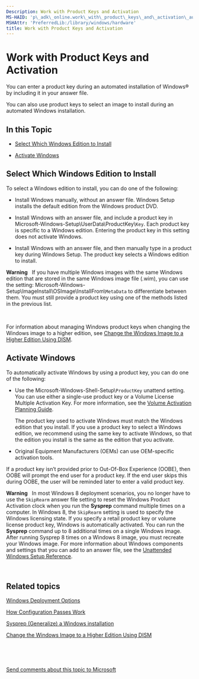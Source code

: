 ```yaml
---
Description: Work with Product Keys and Activation
MS-HAID: 'p\_adk\_online.work\_with\_product\_keys\_and\_activation\_auth\_phases'
MSHAttr: 'PreferredLib:/library/windows/hardware'
title: Work with Product Keys and Activation
---
```


# Work with Product Keys and Activation


You can enter a product key during an automated installation of Windows® by including it in your answer file.

You can also use product keys to select an image to install during an automated Windows installation.

## <span id="In_this_Topic"></span><span id="in_this_topic"></span><span id="IN_THIS_TOPIC"></span>In this Topic


-   [Select Which Windows Edition to Install](#selectwhichwindowstoinstall)

-   [Activate Windows](#activatewindowsbyusingaproductkey)

## <span id="SelectWhichWindowsToInstall"></span><span id="selectwhichwindowstoinstall"></span><span id="SELECTWHICHWINDOWSTOINSTALL"></span>Select Which Windows Edition to Install


To select a Windows edition to install, you can do one of the following:

-   Install Windows manually, without an answer file. Windows Setup installs the default edition from the Windows product DVD.

-   Install Windows with an answer file, and include a product key in Microsoft-Windows-Setup\\UserData\\ProductKey\\`Key`. Each product key is specific to a Windows edition. Entering the product key in this setting does not activate Windows.

-   Install Windows with an answer file, and then manually type in a product key during Windows Setup. The product key selects a Windows edition to install.

**Warning**  
If you have multiple Windows images with the same Windows edition that are stored in the same Windows image file (.wim), you can use the setting: Microsoft-Windows-Setup\\ImageInstall\\OSImage\\InstallFrom\\`MetaData` to differentiate between them. You must still provide a product key using one of the methods listed in the previous list.

 

For information about managing Windows product keys when changing the Windows image to a higher edition, see [Change the Windows Image to a Higher Edition Using DISM](change-the-windows-image-to-a-higher-edition-using-dism.md).

## <span id="ActivateWindowsByUsingAProductKey"></span><span id="activatewindowsbyusingaproductkey"></span><span id="ACTIVATEWINDOWSBYUSINGAPRODUCTKEY"></span>Activate Windows


To automatically activate Windows by using a product key, you can do one of the following:

-   Use the Microsoft-Windows-Shell-Setup\\`ProductKey` unattend setting. You can use either a single-use product key or a Volume License Multiple Activation Key. For more information, see the [Volume Activation Planning Guide](http://go.microsoft.com/fwlink/p/?LinkID=734870).

    The product key used to activate Windows must match the Windows edition that you install. If you use a product key to select a Windows edition, we recommend using the same key to activate Windows, so that the edition you install is the same as the edition that you activate.

-   Original Equipment Manufacturers (OEMs) can use OEM-specific activation tools.

If a product key isn’t provided prior to Out-Of-Box Experience (OOBE), then OOBE will prompt the end user for a product key. If the end user skips this during OOBE, the user will be reminded later to enter a valid product key.

**Warning**  
In most Windows 8 deployment scenarios, you no longer have to use the `SkipRearm` answer file setting to reset the Windows Product Activation clock when you run the **Sysprep** command multiple times on a computer. In Windows 8, the `SkipRearm` setting is used to specify the Windows licensing state. If you specify a retail product key or volume license product key, Windows is automatically activated. You can run the **Sysprep** command up to 8 additional times on a single Windows image. After running Sysprep 8 times on a Windows 8 image, you must recreate your Windows image. For more information about Windows components and settings that you can add to an answer file, see the [Unattended Windows Setup Reference](http://go.microsoft.com/fwlink/?LinkId=206281).

 

## <span id="related_topics"></span>Related topics


[Windows Deployment Options](windows-deployment-options.md)

[How Configuration Passes Work](how-configuration-passes-work.md)

[Sysprep (Generalize) a Windows installation](sysprep--generalize--a-windows-installation.md)

[Change the Windows Image to a Higher Edition Using DISM](change-the-windows-image-to-a-higher-edition-using-dism.md)

 

 

[Send comments about this topic to Microsoft](mailto:wsddocfb@microsoft.com?subject=Documentation%20feedback%20%5Bp_adk_online\p_adk_online%5D:%20Work%20with%20Product%20Keys%20and%20Activation%20%20RELEASE:%20%284/11/2016%29&body=%0A%0APRIVACY%20STATEMENT%0A%0AWe%20use%20your%20feedback%20to%20improve%20the%20documentation.%20We%20don't%20use%20your%20email%20address%20for%20any%20other%20purpose,%20and%20we'll%20remove%20your%20email%20address%20from%20our%20system%20after%20the%20issue%20that%20you're%20reporting%20is%20fixed.%20While%20we're%20working%20to%20fix%20this%20issue,%20we%20might%20send%20you%20an%20email%20message%20to%20ask%20for%20more%20info.%20Later,%20we%20might%20also%20send%20you%20an%20email%20message%20to%20let%20you%20know%20that%20we've%20addressed%20your%20feedback.%0A%0AFor%20more%20info%20about%20Microsoft's%20privacy%20policy,%20see%20http://privacy.microsoft.com/default.aspx. "Send comments about this topic to Microsoft")




